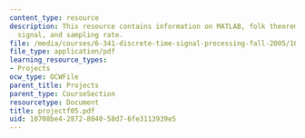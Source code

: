 ```yaml
---
content_type: resource
description: This resource contains information on MATLAB, folk theorem, discrete-time
  signal, and sampling rate.
file: /media/courses/6-341-discrete-time-signal-processing-fall-2005/10708be42872804058d76fe3113939e5_projectf05.pdf
file_type: application/pdf
learning_resource_types:
- Projects
ocw_type: OCWFile
parent_title: Projects
parent_type: CourseSection
resourcetype: Document
title: projectf05.pdf
uid: 10708be4-2872-8040-58d7-6fe3113939e5
---
```

